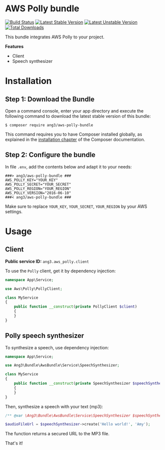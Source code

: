 AWS Polly bundle
================

[![Build Status](https://api.travis-ci.com/Ang3/aws-polly-bundle.svg?branch=main)](https://app.travis-ci.com/github/Ang3/aws-polly-bundle)
[![Latest Stable Version](https://poser.pugx.org/ang3/aws-polly-bundle/v/stable)](https://packagist.org/packages/ang3/aws-polly-bundle)
[![Latest Unstable Version](https://poser.pugx.org/ang3/aws-polly-bundle/v/unstable)](https://packagist.org/packages/ang3/aws-polly-bundle)
[![Total Downloads](https://poser.pugx.org/ang3/aws-polly-bundle/downloads)](https://packagist.org/packages/ang3/aws-polly-bundle)

This bundle integrates AWS Polly to your project.

**Features**

- Client
- Speech synthesizer

Installation
============

Step 1: Download the Bundle
---------------------------

Open a command console, enter your app directory and execute the
following command to download the latest stable version of this bundle:

```console
$ composer require ang3/aws-polly-bundle
```

This command requires you to have Composer installed globally, as explained
in the [installation chapter](https://getcomposer.org/doc/00-intro.md)
of the Composer documentation.

Step 2: Configure the bundle
----------------------------

In file `.env`, add the contents below and adapt it to your needs:

```dotenv
###> ang3/aws-polly-bundle ###
AWS_POLLY_KEY="YOUR_KEY"
AWS_POLLY_SECRET="YOUR_SECRET"
AWS_POLLY_REGION="YOUR_REGION"
AWS_POLLY_VERSION="2016-06-10"
###< ang3/aws-polly-bundle ###
```

Make sure to replace `YOUR_KEY`, `YOUR_SECRET`, `YOUR_REGION` by your AWS settings.

Usage
=====

Client
------

**Public service ID:** `ang3.aws_polly.client`

To use the ```Polly``` client, get it by dependency injection:

```php
namespace App\Service;

use Aws\Polly\PollyClient;

class MyService
{
    public function __construct(private PollyClient $client)
    {
    }
}
```

Polly speech synthesizer
------------------------

To synthesize a speech, use dependency injection:

```php
namespace App\Service;

use Ang3\Bundle\AwsBundle\Service\SpeechSynthesizer;

class MyService
{
    public function __construct(private SpeechSynthesizer $speechSynthesizer)
    {
    }
}
```

Then, synthesize a speech with your text (mp3):

```php
/** @var \Ang3\Bundle\AwsBundle\Service\SpeechSynthesizer $speechSynthesizer */

$audioFileUrl = $speechSynthesizer->create('Hello world!', 'Amy');
```

The function returns a secured URL to the MP3 file.

That's it!